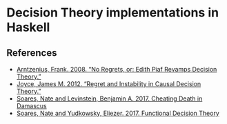 # Decision Theory implementations in Haskell

## References
* [Arntzenius, Frank. 2008. “No Regrets, or: Edith Piaf Revamps Decision Theory.”](https://philpapers.org/rec/ARNNRO)
* [Joyce, James M. 2012. “Regret and Instability in Causal Decision Theory.”](https://philpapers.org/rec/JOYRAI)
* [Soares, Nate and Levinstein, Benjamin A. 2017. Cheating Death in Damascus](https://intelligence.org/2017/03/18/new-paper-cheating-death-in-damascus/)
* [Soares, Nate and Yudkowsky, Eliezer. 2017. Functional Decision Theory](https://arxiv.org/abs/1710.05060v2)

